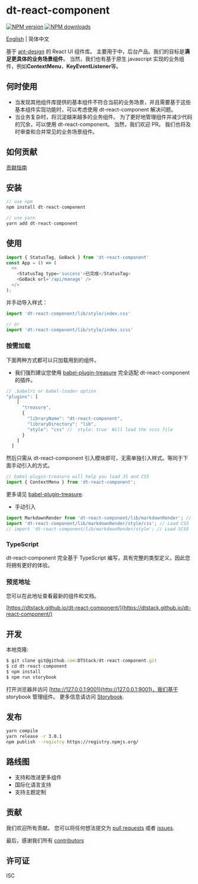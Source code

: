 # dt-react-component

[![NPM version][npm-image]][npm-url] [![NPM downloads][download-img]][download-url]

[npm-image]: https://img.shields.io/npm/v/dt-react-component.svg?style=flat-square
[npm-url]: https://www.npmjs.com/package/dt-react-component

[download-img]: https://img.shields.io/npm/dm/dt-react-component.svg?style=flat
[download-url]: https://www.npmjs.com/package/dt-react-component

[English](./README.md) | 简体中文


基于 [ant-design](https://github.com/ant-design/ant-design) 的 React UI 组件库。 主要用于中，后台产品。我们的目标是**满足更具体的业务场景组件**。 当然，我们也有基于原生 javascript 实现的业务组件，例如**ContextMenu**，**KeyEventListener**等。

## 何时使用
+ 当发现其他组件库提供的基本组件不符合当前的业务场景，并且需要基于这些基本组件实现功能时，可以考虑使用 dt-react-component 解决问题。
+ 当业务复杂时，将沉淀越来越多的业务组件。 为了更好地管理组件并减少代码的冗余，可以使用 dt-react-component。 当然，我们欢迎 PR。 我们也将及时审查和合并常见的业务场景组件。


## 如何贡献

[贡献指南](./CONTRIBUTING.md)


## 安装

```js
// use npm
npm install dt-react-component

// use yarn
yarn add dt-react-component
```

## 使用

```js
import { StatusTag, GoBack } from 'dt-react-component'
const App = () => (
  <>
    <StatusTag type='success'>已完成</StatusTag>
    <GoBack url='/api/manage' />
  </>
);
```
并手动导入样式：

```js
import 'dt-react-component/lib/style/index.css'

// or
import 'dt-react-component/lib/style/index.scss'

```

### 按需加载

下面两种方式都可以只加载用到的组件。
+ 我们强烈建议您使用 [babel-plugin-treasure](https://github.com/DTStack/babel-plugin-treasure) 完全适配 dt-react-component 的插件。

```js
// .babelrc or babel-loader option
"plugins": [
    [
      "treasure",
      {
        "libraryName": "dt-react-component",
        "libraryDirectory": "lib",
        "style": "css" // `style: true` Will load the scss file
      }
    ]
  ]

```

然后只需从 dt-react-component 引入模块即可，无需单独引入样式。等同于下面手动引入的方式。

```js
// babel-plugin-treasure will help you load JS and CSS
import { ContextMenu } from 'dt-react-component';
```
更多请见 [babel-plugin-treasure](https://github.com/DTStack/babel-plugin-treasure).

+ 手动引入

```js
import MarkdownRender from 'dt-react-component/lib/markdownRender'; // Load JS
import 'dt-react-component/lib/markdownRender/style/css'; // Load CSS
// import 'dt-react-component/lib/markdownRender/style'; // Load SCSS
```

### TypeScript
dt-react-component 完全基于 TypeScript 编写，具有完整的类型定义，因此您将拥有更好的体验。

### 预览地址
您可以在此地址查看最新的组件和文档。

[https://dtstack.github.io/dt-react-component/](https://dtstack.github.io/dt-react-component/)


## 开发

本地克隆:

```js
$ git clone git@github.com:DTStack/dt-react-component.git
$ cd dt-react-component
$ npm install
$ npm run storybook
```
打开浏览器并访问 [http://127.0.0.1:9001](http://127.0.0.1:9001)，我们基于 storybook 管理组件。 更多信息请访问 [Storybook](https://storybook.js.org/).

## 发布

``` bash
yarn compile
yarn release -r 3.0.1
npm publish --registry https://registry.npmjs.org/
```

## 路线图
+ 支持和改进更多组件
+ 国际化语言支持
+ 支持主题定制

## 贡献

我们欢迎所有贡献。 您可以将任何想法提交为 [pull requests](https://github.com/DTStack/dt-react-component/pulls) 或者 [issues](https://github.com/DTStack/dt-react-component/issues).

最后，感谢我们所有 [contributors](https://github.com/DTStack/dt-react-component/graphs/contributors)

## 许可证

ISC
